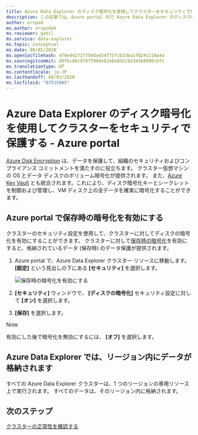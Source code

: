```yaml
---
title: Azure Data Explorer のディスク暗号化を使用してクラスターをセキュリティで保護する - Azure portal
description: この記事では、Azure portal 内で Azure Data Explorer のディスク暗号化を使用してクラスターをセキュリティで保護する方法について説明します。
author: orspod
ms.author: orspodek
ms.reviewer: gabil
ms.service: data-explorer
ms.topic: conceptual
ms.date: 08/02/2020
ms.openlocfilehash: 4f0ed42727759dae54f75fcb33ba1f024c218a4a
ms.sourcegitcommit: d9fbcd6c9787f90de62e8e832c92d43b8090cbfc
ms.translationtype: HT
ms.contentlocale: ja-JP
ms.lasthandoff: 08/03/2020
ms.locfileid: "87515905"
---
```

# <a name="secure-your-cluster-using-disk-encryption-in-azure-data-explorer---azure-portal"></a>Azure Data Explorer のディスク暗号化を使用してクラスターをセキュリティで保護する - Azure portal

[Azure Disk Encryption](/azure/security/azure-security-disk-encryption-overview) は、データを保護して、組織のセキュリティおよびコンプライアンス コミットメントを満たすのに役立ちます。 クラスター仮想マシンの OS とデータ ディスクのボリューム暗号化が提供されます。 また、[Azure Key Vault](/azure/key-vault/) とも統合されます。これにより、ディスク暗号化キーとシークレットを制御および管理し、VM ディスク上の全データを確実に暗号化することができます。 
  
## <a name="enable-encryption-at-rest-in-the-azure-portal"></a>Azure portal で保存時の暗号化を有効にする
  
クラスターのセキュリティ設定を使用して、クラスターに対してディスクの暗号化を有効にすることができます。 クラスターに対して[保存時の暗号化](/azure/security/fundamentals/encryption-atrest)を有効にすると、格納されているデータ (保存時) のデータ保護が提供されます。 

1. Azure portal で、Azure Data Explorer クラスター リソースに移動します。 **[設定]** という見出しの下にある **[セキュリティ]** を選択します。 

    ![保存時の暗号化を有効にする](media/manage-cluster-security/security-encryption-at-rest.png)

1. **[セキュリティ]** ウィンドウで、 **[ディスクの暗号化]** セキュリティ設定に対して **[オン]** を選択します。 

1. **[保存]** を選択します。
 
> [!NOTE]
> 有効にした後で暗号化を無効にするには、 **[オフ]** を選択します。

## <a name="azure-data-explorer-stores-data-within-a-region"></a>Azure Data Explorer では、リージョン内にデータが格納されます

すべての Azure Data Explorer クラスターは、1 つのリージョンの専用リソース上で実行されます。 すべてのデータは、そのリージョン内に格納されます。 

## <a name="next-steps"></a>次のステップ

[クラスターの正常性を確認する](check-cluster-health.md)

